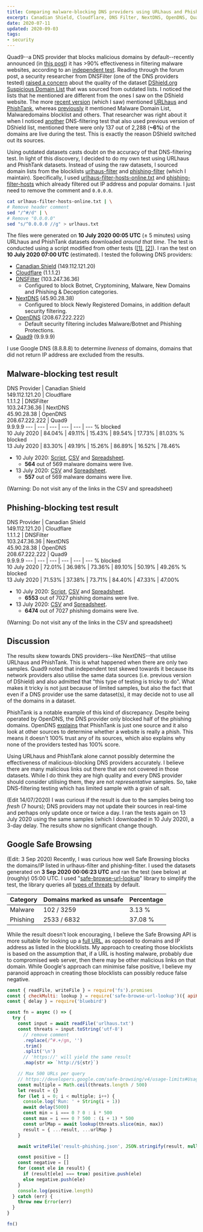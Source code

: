 ```yaml
---
title: Comparing malware-blocking DNS providers using URLhaus and PhishTank
excerpt: Canadian Shield, Cloudflare, DNS Filter, NextDNS, OpenDNS, Quad9
date: 2020-07-11
updated: 2020-09-03
tags:
- security
---
```


Quad9--a DNS provider that blocks malicious domains by default--recently announced (in [this post](https://quad9.net/dns-blocking-effectiveness-recent-independent-tests/)) it has >90% effectiveness in filtering malware websites, according to an [independent test](https://forums.lawrencesystems.com/t/dns-malware-filtering-compared-quad9-vs-cloudflare-vs-dns-filter-vs-opendns-cisco-umbrella/5072). Reading through the forum post, a security researcher from DNSFilter (one of the DNS providers tested) [raised a concern](https://forums.lawrencesystems.com/t/dns-malware-filtering-compared-quad9-vs-cloudflare-vs-dns-filter-vs-opendns-cisco-umbrella/5072/30) about the quality of the dataset [DShield.org Suspicious Domain List](https://isc.sans.edu/suspicious_domains.html) that was sourced from outdated lists. I noticed the lists that he mentioned are different from the ones I saw on the DShield website. The more [recent version](https://web.archive.org/web/20200612030447/https://isc.sans.edu/suspicious_domains.html) (which I saw) mentioned [URLhaus](https://urlhaus.abuse.ch/) and [PhishTank](https://www.phishtank.com/), whereas [previously](https://web.archive.org/web/20200528232041/https://isc.sans.edu/suspicious_domains.html) it mentioned Malware Domain List, Malwaredomains blocklist and others. That researcher was right about it when I noticed [another](https://www.andryou.com/2020/05/31/comparing-malware-blocking-dns-resolvers-redux/) DNS-filtering test that also used previous version of DShield list, mentioned there were only 137 out of 2,288 (**~6%**) of the domains are live during the test. This is exactly the reason DShield switched out its sources.

Using outdated datasets casts doubt on the accuracy of that DNS-filtering test. In light of this discovery, I decided to do my own test using URLhaus and PhishTank datasets. Instead of using the raw datasets, I sourced domain lists from the blocklists [urlhaus-filter](https://gitlab.com/curben/urlhaus-filter) and [phishing-filter](https://gitlab.com/curben/phishing-filter) (which I maintain). Specifically, I used [urlhaus-filter-hosts-online.txt](https://gitlab.com/curben/urlhaus-filter/-/blob/1b53f63f5d708cd528b6744a2045f6a47491beaa/urlhaus-filter-hosts-online.txt) and [phishing-filter-hosts](https://gitlab.com/curben/phishing-filter/-/blob/5183915d29604ed14b14e1924912a994cccd2fab/dist/phishing-filter-hosts.txt) which already filtered out IP address and popular domains. I just need to remove the comment and `0.0.0.0`.

``` sh
cat urlhaus-filter-hosts-online.txt | \
# Remove header comment
sed "/^#/d" | \
# Remove "0.0.0.0"
sed "s/^0.0.0.0 //g" > urlhaus.txt
```

The files were generated on **10 July 2020 00:05 UTC** (± 5 minutes) using URLhaus and PhishTank datasets downloaded _around that time_. The test is conducted using a script modified from other tests ([[1]](https://www.andryou.com/2020/05/31/comparing-malware-blocking-dns-resolvers-redux/), [[2]](https://forums.lawrencesystems.com/t/dns-malware-filtering-compared-quad9-vs-cloudflare-vs-dns-filter-vs-opendns-cisco-umbrella/5072)). I ran the test on **10 July 2020 07:00 UTC** (estimated). I tested the following DNS providers:

- [Canadian Shield](https://www.cira.ca/cybersecurity-services/canadian-shield) (149.112.121.20)
- [Cloudflare](https://1.1.1.1/family/) (1.1.1.2)
- [DNSFilter](https://www.dnsfilter.com/) (103.247.36.36)
  * Configured to block Botnet, Cryptomining, Malware, New Domains and Phishing & Deception categories.
- [NextDNS](https://nextdns.io/) (45.90.28.38)
  * Configured to block Newly Registered Domains, in addition default security filtering.
- [OpenDNS](https://www.opendns.com/home-internet-security/) (208.67.222.222)
  * Default security filtering includes Malware/Botnet and Phishing Protections.
- [Quad9](https://quad9.net/) (9.9.9.9)

I use Google DNS (8.8.8.8) to determine _liveness_ of domains, domains that did not return IP address are excluded from the results.

## Malware-blocking test result

DNS Provider | Canadian Shield<br>149.112.121.20 | Cloudflare<br>1.1.1.2 | DNSFilter<br>103.247.36.36 | NextDNS<br>45.90.28.38 | OpenDNS<br>208.67.222.222 | Quad9<br>9.9.9.9
--- | --- | --- | --- | --- | ---
% blocked<br>10 July 2020 | 84.04% | 49.11% | 15.43% | 89.54% | 17.73% | 81.03%
% blocked<br>13 July 2020 | 83.30% | 49.19% | 15.26% | 86.89% | 16.52% | 78.46%

- 10 July 2020: [Script](https://gitlab.com/curben/blog/raw/site/20200711/malware.sh), [CSV](https://gitlab.com/curben/blog/raw/site/20200711/malware.csv.zip) and [Spreadsheet](https://gitlab.com/curben/blog/raw/site/20200711/malware.ods).
  * **564** out of 569 malware domains were live.
- 13 July 2020: [CSV](https://gitlab.com/curben/blog/raw/site/20200711/malware-update.csv.zip) and [Spreadsheet](https://gitlab.com/curben/blog/raw/site/20200711/malware-update.ods).
  * **557** out of 569 malware domains were live.

(Warning: Do not visit any of the links in the CSV and spreadsheet)

## Phishing-blocking test result

DNS Provider | Canadian Shield<br>149.112.121.20 | Cloudflare<br>1.1.1.2 | DNSFilter<br>103.247.36.36 | NextDNS<br>45.90.28.38 | OpenDNS<br>208.67.222.222 | Quad9<br>9.9.9.9
--- | --- | --- | --- | --- | ---
% blocked<br>10 July 2020 | 72.01% | 36.98% | 73.36% | 89.10% | 50.19% | 49.26%
% blocked<br>13 July 2020 | 71.53% | 37.38% | 73.71% | 84.40% | 47.33% | 47.00%

- 10 July 2020: [Script](https://gitlab.com/curben/blog/raw/site/20200711/phishing.sh), [CSV](https://gitlab.com/curben/blog/raw/site/20200711/phishing.csv.zip) and [Spreadsheet](https://gitlab.com/curben/blog/raw/site/20200711/phishing.ods).
  * **6553** out of 7027 phishing domains were live.
- 13 July 2020: [CSV](https://gitlab.com/curben/blog/raw/site/20200711/phishing-update.csv.zip) and [Spreadsheet](https://gitlab.com/curben/blog/raw/site/20200711/phishing-update.ods).
  * **6474** out of 7027 phishing domains were live.

(Warning: Do not visit any of the links in the CSV and spreadsheet)

## Discussion

The results skew towards DNS providers--like NextDNS--that utilise URLhaus and PhishTank. This is what happened when there are only two samples. Quad9 noted that independent test skewed towards it because its network providers also utilise the same data sources (i.e. previous version of DShield) and also admitted that "this type of testing is tricky to do". What makes it tricky is not just because of limited samples, but also the fact that even if a DNS provider use the same dataset(s), it may decide not to use all of the domains in a dataset.

PhishTank is a notable example of this kind of discrepancy. Despite being operated by OpenDNS, the DNS provider only blocked half of the phishing domains. OpenDNS [explains](https://www.phishtank.com/faq.php#whyisasitemarkedbyph) that PhishTank is just one source and it also look at other sources to determine whether a website is really a phish. This means it doesn't 100% trust any of its sources, which also explains why none of the providers tested has 100% score.

Using URLhaus and PhishTank alone cannot possibly determine the effectiveness of malicious-blocking DNS providers accurately. I believe there are many malicious links out there that are not covered in those datasets. While I do think they are high quality and every DNS provider should consider utilising them, they are not _representative_ samples. So, take DNS-filtering testing which has limited sample with a grain of salt.

(Edit 14/07/2020) I was curious if the result is due to the samples being too _fresh_ (7 hours); DNS providers may not update their sources in real-time and perhaps only update once or twice a day. I ran the tests again on 13 July 2020 using the same samples (which I downloaded in 10 July 2020), a 3-day delay. The results show no significant change though.

## Google Safe Browsing

(Edit: 3 Sep 2020) Recently, I was curious how well Safe Browsing blocks the domains/IP listed in urlhaus-filter and phishing-filter. I used the datasets generated on **3 Sep 2020 00:06:23 UTC** and ran the test (see below) at (roughly) 05:00 UTC. I used "[safe-browse-url-lookup](https://github.com/muety/safe-browse-url-lookup)" library to simplify the test, the library queries all [types of threats](https://developers.google.com/safe-browsing/v4/lists) by default.

Category | Domains marked as unsafe | Percentage
--- | --- | ---
Malware | 102 / 3259 | 3.13 %
Phishing | 2533 / 6832 | 37.08 %

While the result doesn't look encouraging, I believe the Safe Browsing API is more suitable for looking up a [full URL](https://developers.google.com/safe-browsing/v4/urls-hashing), as opposed to domains and IP address as listed in the blocklists. My approach to creating those blocklists is based on the assumption that, if a URL is hosting malware, probably due to compromised web server, then there may be other malicious links on that domain. While Google's approach can minimise false positive, I believe my paranoid approach in creating those blocklists can possibly reduce false negative.

``` js
const { readFile, writeFile } = require('fs').promises
const { checkMulti: lookup } = require('safe-browse-url-lookup')({ apiKey: '<your-api-key>' })
const { delay } = require('bluebird')

const fn = async () => {
  try {
    const input = await readFile('urlhaus.txt')
    const threats = input.toString('utf-8')
      // remove comment
      .replace(/^#.+/gm, '')
      .trim()
      .split('\n')
      // 'https://' will yield the same result
      .map(str => `http://${str}`)

    // Max 500 URLs per query
    // https://developers.google.com/safe-browsing/v4/usage-limits#UsageRestrictions
    const multiple = Math.ceil(threats.length / 500)
    let result = {}
    for (let i = 0; i < multiple; i++) {
      console.log('Run: ' + String(i + 1))
      await delay(5000)
      const min = i === 0 ? 0 : i * 500
      const max = i === 0 ? 500 : (i + 1) * 500
      const urlMap = await lookup(threats.slice(min, max))
      result = { ...result, ...urlMap }
    }

    await writeFile('result-phishing.json', JSON.stringify(result, null, 2))

    const positive = []
    const negative = []
    for (const ele in result) {
      if (result[ele] === true) positive.push(ele)
      else negative.push(ele)
    }
    console.log(positive.length)
  } catch (err) {
    throw new Error(err)
  }
}

fn()
```